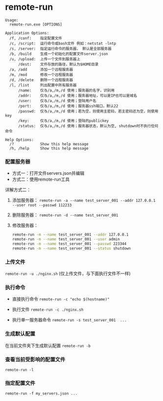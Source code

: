 # remote-run
```batch
Usage:
  remote-run.exe [OPTIONS]

Application Options:
  /f, /conf:    指定配置文件
  /c, /script:  运行命令或bash文件 例如：netstat -lntp
  /s, /server:  指定运行命令的服务器， 默认是全部服务器
  /b, /build    生成一个初始化的配置文件server.json
  /u, /upload:  上传一个文件到服务器上
      /dest:    文件存放的路径，默认为$HOME目录
  /a, /add      添加一个远程服务器
  /m, /mod      修改一个远程服务器
  /d, /delete   删除一个远程服务器
  /l, /list     列出配置中所有服务器
      /name:    仅与/a,/m,/d 使用；服务器的名字，识别用
      /addr:    仅与/a,/m,/d 使用；服务器地址，可以是IP也可以是域名
      /user:    仅与/a,/m,/d 使用；登陆用户名
      /port:    仅与/a,/m,/d 使用；服务器ssh端口，默认22
      /passwd:  仅与/a,/m,/d 使用；若为空，则使用主密码，若主密码还为空，则使用key
      /key:     仅与/a,/m,/d 使用；登陆的publickey
      /status:  仅与/a,/m,/d 使用；服务器状态，默认为空, shutdown时不执行任何命令

Help Options:
  /?            Show this help message
  /h, /help     Show this help message
```
### 配置服务器
- 方式一：打开文件servers.json并编辑
- 方式二：使用remote-run工具

详解方式二：
1. 添加服务器：
`remote-run -a --name test_server_001 --addr 127.0.0.1 --user root --passwd 112233`

2. 删除服务器：
`remote-run -d --name test_server_001`

3. 修改服务器：
    ```bash
    remote-run -m --name test_server_001 --addr 127.0.0.1
    remote-run -m --name test_server_001 --user admin
    remote-run -m --name test_server_001 --passwd 223344
    remote-run -m --name test_server_001 --status shutdown
    ```

### 上传文件
`remote-run -u ./nginx.sh` (仅上传文件，与下面执行文件不一样)

###  执行命令
- 直接执行命令
`remote-run -c "echo $(hostname)"`

- 执行文件
`remote-run -c ./nginx.sh`

- 执行单一服务器命令
`remote-run -s test_server_001  ...`

###  生成默认配置
在当前文件夹下生成默认配置
`remote-run -b`

###  查看当前受影响的配置文件
`remote-run -l`

###  指定配置文件
`remote-run -f my_servers.json ...`
